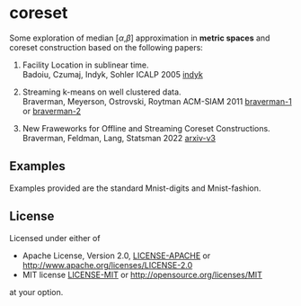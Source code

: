 # coreset

Some exploration of median [$\alpha$,$\beta$] approximation in **metric spaces** and coreset construction based on the following papers:

1. Facility Location in sublinear time.   
       Badoiu, Czumaj, Indyk, Sohler ICALP 2005
       [indyk](https://people.csail.mit.edu/indyk/fl.pdf)

2. Streaming k-means on well clustered data.  
        Braverman, Meyerson, Ostrovski, Roytman ACM-SIAM 2011 
        [braverman-1](https://web.cs.ucla.edu/~rafail/PUBLIC/116.pdf) or
        [braverman-2](https://dl.acm.org/doi/10.5555/2133036.2133039)

3. New Fraweworks for Offline and Streaming Coreset Constructions.   
        Braverman, Feldman, Lang, Statsman 2022
        [arxiv-v3](https://arxiv.org/abs/1612.00889)


## Examples

Examples provided are the standard Mnist-digits and Mnist-fashion.

        

## License

Licensed under either of

* Apache License, Version 2.0, [LICENSE-APACHE](LICENSE-APACHE) or <http://www.apache.org/licenses/LICENSE-2.0>
* MIT license [LICENSE-MIT](LICENSE-MIT) or <http://opensource.org/licenses/MIT>

at your option.
